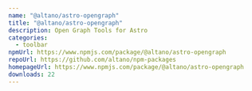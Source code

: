```yaml
---
name: "@altano/astro-opengraph"
title: "@altano/astro-opengraph"
description: Open Graph Tools for Astro
categories:
  - toolbar
npmUrl: https://www.npmjs.com/package/@altano/astro-opengraph
repoUrl: https://github.com/altano/npm-packages
homepageUrl: https://www.npmjs.com/package/@altano/astro-opengraph
downloads: 22
---
```

